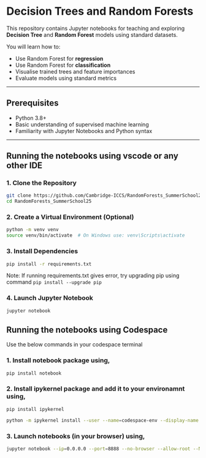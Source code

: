 # Decision Trees and Random Forests

This repository contains Jupyter notebooks for teaching and exploring **Decision Tree** and **Random Forest** models using standard datasets.

You will learn how to:
- Use Random Forest for **regression** 
- Use Random Forest for **classification** 
- Visualise trained trees and feature importances
- Evaluate models using standard metrics

---

## Prerequisites

- Python 3.8+
- Basic understanding of supervised machine learning
- Familiarity with Jupyter Notebooks and Python syntax

---

## Running the notebooks using vscode or any other IDE

### 1. Clone the Repository

```bash
git clone https://github.com/Cambridge-ICCS/RandomForests_SummerSchool25.git
cd RandomForests_SummerSchool25
```

### 2. Create a Virtual Environment (Optional)

```bash
python -m venv venv
source venv/bin/activate  # On Windows use: venv\Scripts\activate
```

### 3. Install Dependencies

```bash
pip install -r requirements.txt
```
Note: If running requirements.txt gives error, try upgrading pip using command `pip install --upgrade pip`

### 4. Launch Jupyter Notebook

```bash
jupyter notebook
```


## Running the notebooks using Codespace
Use the below commands in your codespace terminal

### 1. Install notebook package using,
 ```bash
pip install notebook
```

### 2. Install ipykernel package and add it to your environamnt using,
 ```bash
pip install ipykernel
```
 ```bash
python -m ipykernel install --user --name=codespace-env --display-name "ICCS Codespace"
```

### 3. Launch notebooks (in your browser) using,
```bash 
jupyter notebook --ip=0.0.0.0 --port=8888 --no-browser --allow-root --NotebookApp.token='' --NotebookApp.password='' 